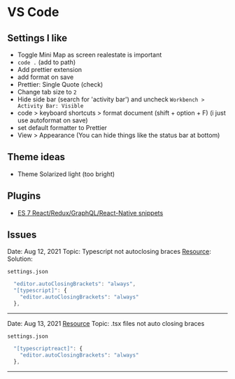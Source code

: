 # VS Code

## Settings I like
* Toggle Mini Map as screen realestate is important
* `code .` (add to path)
* Add prettier extension
* add format on save
* Prettier: Single Quote (check)
* Change tab size to `2`
* Hide side bar (search for 'activity bar') and uncheck `Workbench > Activity Bar: Visible`
* code > keyboard shortcuts > format document (shift + option + F) (i just use autoformat on save)
* set default formatter to Prettier
* View > Appearance (You can hide things like the status bar at bottom)

## Theme ideas
* Theme Solarized light (too bright)

## Plugins
* [ES 7 React/Redux/GraphQL/React-Native snippets](https://marketplace.visualstudio.com/items?itemName=dsznajder.es7-react-js-snippets)
## Issues
Date: Aug 12, 2021
Topic: Typescript not autoclosing braces
[Resource]():
Solution:

`settings.json`

```js
  "editor.autoClosingBrackets": "always",
  "[typescript]": {
    "editor.autoClosingBrackets": "always"
  },
```
***
Date: Aug 13, 2021
[Resource](https://code.visualstudio.com/docs/languages/typescript)
Topic: .tsx files not auto closing braces

`settings.json`

```js
  "[typescriptreact]": {
    "editor.autoClosingBrackets": "always"
  },
```
***

